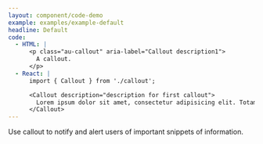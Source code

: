 ```yaml
---
layout: component/code-demo
example: examples/example-default
headline: Default
code:
  - HTML: |
      <p class="au-callout" aria-label="Callout description1">
        A callout.
      </p>
  - React: |
      import { Callout } from './callout';

      <Callout description="description for first callout">
        Lorem ipsum dolor sit amet, consectetur adipisicing elit. Totam cupiditate ratione iste blanditiis, asperiores, recusandae, sed natus voluptate.
      </Callout>
---
```


Use callout to notify and alert users of important snippets of information.
